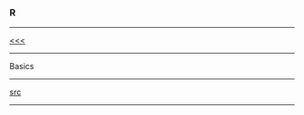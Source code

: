 
### R

---

[<<<](https://github.com/ttltrk/PRG/blob/master/MANUALS.MD)

---

Basics

---

[src](https://www.tutorialspoint.com/r/index.htm)

---

